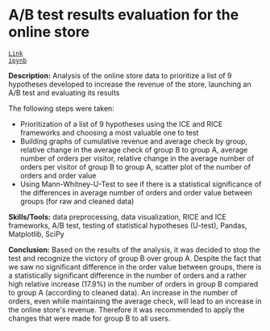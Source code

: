 # A/B test results evaluation for the online store

<code>[Link ipynb](https://github.com/Yulia-Ivaniuk/Projects/blob/main/AB%20test%20results%20evaluation%20for%20the%20online%20store/AB%20test%20for%20online%20shop.ipynb)</code>

**Description:**  Analysis of the online store data to prioritize a list of 9 hypotheses developed to increase the revenue of the store, launching an A/B test and evaluating its results

The following steps were taken:
-	Prioritization of a list of 9 hypotheses using the ICE and RICE frameworks and choosing a most valuable one to test
-	Building graphs of cumulative revenue and average check by group, relative change in the average check of group B to group A, average number of orders per visitor, relative change in the average number of orders per visitor of group B to group A, scatter plot of the number of orders and order value
-	Using Mann-Whitney-U-Test to see if there is a statistical significance of the differences in average number of orders and order value between groups (for raw and cleaned data)

**Skills/Tools:**  data preprocessing, data visualization, RICE and ICE frameworks, A/B test, testing of statistical hypotheses (U-test), Pandas, Matplotlib, SciPy

**Conclusion:**  Based on the results of the analysis, it was decided to stop the test and recognize the victory of group B over group A. Despite the fact that we saw no significant difference in the order value between groups, there is a statistically significant difference in the number of orders and a rather high relative increase (17.9%) in the number of orders in group B compared to group A (according to cleaned data). An increase in the number of orders, even while maintaining the average check, will lead to an increase in the online store's revenue. Therefore it was recommended to apply the changes that were made for group B to all users.



